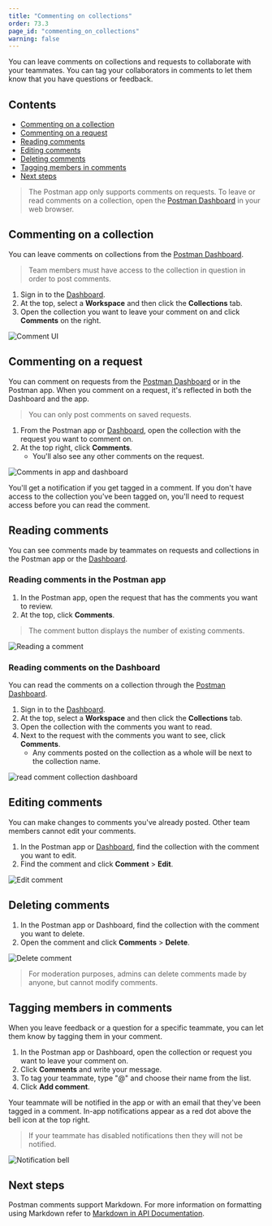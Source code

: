 ```yaml
---
title: "Commenting on collections"
order: 73.3
page_id: "commenting_on_collections"
warning: false
---
```


You can leave comments on collections and requests to collaborate with your teammates. You can tag your collaborators in comments to let them know that you have questions or feedback.

## Contents

* [Commenting on a collection](#commenting-on-a-collection)
* [Commenting on a request](#commenting-on-a-request)
* [Reading comments](#reading-comments)
* [Editing comments](#editing-comments)
* [Deleting comments](#deleting-comments)
* [Tagging members in comments](#tagging-members-in-comments)
* [Next steps](#next-steps)

> The Postman app only supports comments on requests. To leave or read comments on a collection, open the [Postman Dashboard](https://app.getpostman.com) in your web browser.

## Commenting on a collection

You can leave comments on collections from the [Postman Dashboard](https://app.getpostman.com).

> Team members must have access to the collection in question in order to post comments.

1. Sign in to the [Dashboard](https://app.getpostman.com).
2. At the top, select a **Workspace** and then click the **Collections** tab.
3. Open the collection you want to leave your comment on and click **Comments** on the right.

![Comment UI](https://assets.postman.com/postman-docs/Commenting+on+collections.jpg)

## Commenting on a request

You can comment on requests from the [Postman Dashboard](https://app.getpostman.com) or in the Postman app. When you comment on a request, it's reflected in both the Dashboard and the app.

> You can only post comments on saved requests.

1. From the Postman app or [Dashboard](https://app.getpostman.com), open the collection with the request you want to comment on.
2. At the top right, click **Comments**.
   * You'll also see any other comments on the request.

![Comments in app and dashboard](https://assets.postman.com/postman-docs/Comment+on+app+and+dashboard.gif)

You'll get a notification if you get tagged in a comment. If you don't have access to the collection you've been tagged on, you'll need to request access before you can read the comment.

## Reading comments

You can see comments made by teammates on requests and collections in the Postman app or the [Dashboard](https://app.getpostman.com).

### Reading comments in the Postman app

1. In the Postman app, open the request that has the comments you want to review.
2. At the top, click **Comments**.

> The comment button displays the number of existing comments.

![Reading a comment](https://assets.postman.com/postman-docs/In-app+comments+.jpg)

### Reading comments on the Dashboard

You can read the comments on a collection through the [Postman Dashboard](https://app.getpostman.com).

1. Sign in to the [Dashboard](https://app.getpostman.com).
2. At the top, select a **Workspace** and then click the **Collections** tab.
3. Open the collection with the comments you want to read.
4. Next to the request with the comments you want to see, click **Comments**.
   * Any comments posted on the collection as a whole will be next to the collection name.

![read comment collection dashboard](https://assets.postman.com/postman-docs/Read+comment+on+Postman+Dashboard.gif)

## Editing comments

You can make changes to comments you've already posted. Other team members cannot edit your comments.

1. In the Postman app or [Dashboard](https://app.getpostman.com), find the collection with the comment you want to edit.
2. Find the comment and click **Comment** > **Edit**.

![Edit comment](https://assets.postman.com/postman-docs/Edit+comments+in+Postman.jpg)

## Deleting comments

1. In the Postman app or Dashboard, find the collection with the comment you want to delete.
2. Open the comment and click **Comments** > **Delete**.

![Delete comment](https://assets.postman.com/postman-docs/Deleting+comments+in+Postman.jpg)

> For moderation purposes, admins can delete comments made by anyone, but cannot modify comments.

## Tagging members in comments

When you leave feedback or a question for a specific teammate, you can let them know by tagging them in your comment.

1. In the Postman app or Dashboard, open the collection or request you want to leave your comment on.
2. Click **Comments** and write your message.
3. To tag your teammate, type "@" and choose their name from the list.
4. Click **Add comment**.

Your teammate will be notified in the app or with an email that they've been tagged in a comment. In-app notifications appear as a red dot above the bell icon at the top right.

>If your teammate has disabled notifications then they will not be notified.

![Notification bell](https://assets.postman.com/postman-docs/Postman+app+notifications+.jpg)

## Next steps

Postman comments support Markdown. For more information on formatting using Markdown refer to [Markdown in API Documentation](https://documenter.getpostman.com/view/33232/markdown-in-api-documentation/JsGc?version=latest).
